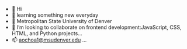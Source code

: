 - 👋 Hi
- 👀 learning something new everyday
- 🌱 Metropolitan State University of Denver 
- 💞️ I’m looking to collaborate on frontend development:JavaScript, CSS, HTML, and Python projects...
- 📫 aochoa1@msudenver.edu ...

<!---
Irlanda3/Irlanda3 is a ✨ special ✨ repository because its `README.md` (this file) appears on your GitHub profile.
You can click the Preview link to take a look at your changes.
--->
